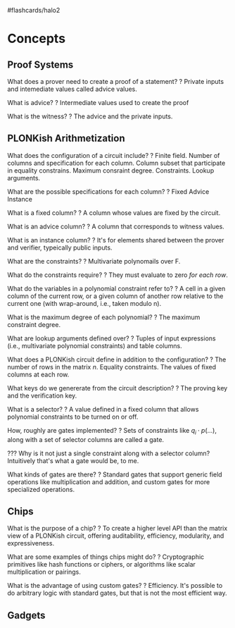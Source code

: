 #flashcards/halo2

# Concepts

## Proof Systems

What does a prover need to create a proof of a statement?
?
Private inputs and intemediate values called advice values.
<!--SR:2022-08-07,11,250-->

What is advice?
?
Intermediate values used to create the proof
<!--SR:2022-08-04,9,250-->

What is the witness?
?
The advice and the private inputs.
<!--SR:2022-08-07,13,270-->

## PLONKish Arithmetization

What does the configuration of a circuit include?
?
Finite field.
Number of columns and specification for each column.
Column subset that participate in equality constrains.
Maximum consraint degree.
Constraints.
Lookup arguments.
<!--SR:2022-08-02,5,190-->

What are the possible specifications for each column?
?
Fixed
Advice
Instance
<!--SR:2022-08-01,7,230-->

What is a fixed column?
?
A column whose values are fixed by the circuit.
<!--SR:2022-08-10,14,270-->

What is an advice column?
?
A column that corresponds to witness values.
<!--SR:2022-08-03,8,230-->

What is an instance column?
?
It's for elements shared between the prover and verifier, typeically public inputs.
<!--SR:2022-07-29,3,230-->

What are the constraints?
?
Multivariate polynomails over F.
<!--SR:2022-08-06,12,270-->

What do the constraints require?
?
They must evaluate to zero *for each row*.
<!--SR:2022-07-30,5,230-->

What do the variables in a polynomial constraint refer to?
?
A cell in a given column of the current row, or a given column of another row relative to the current one (with wrap-around, i.e., taken modulo n).
<!--SR:2022-07-29,4,210-->

What is the maximum degree of each polynomial?
?
The maximum constraint degree.
<!--SR:2022-07-31,6,230-->

What are lookup arguments defined over?
?
Tuples of input expressions (i.e., multivariate polynomial constraints) and table columns.
<!--SR:2022-07-29,3,230-->

What does a PLONKish circuit define in addition to the configuration?
?
The number of rows in the matrix $n$.
Equality constraints.
The values of fixed columns at each row.
<!--SR:2022-07-30,2,170-->

What keys do we genererate from the circuit description?
?
The proving key and the verification key.
<!--SR:2022-08-11,15,270-->

What is a selector?
?
A value defined in a fixed column that allows polynomial constraints to be turned on or off.
<!--SR:2022-07-30,5,250-->

How, roughly are gates implemented?
?
Sets of constraints like $q_i \cdot p(...)$, along with a set of selector columns are called a gate.
<!--SR:2022-08-02,8,250-->

??? Why is it not just a single constraint along with a selector column? Intuitively that's what a gate would be, to me.

What kinds of gates are there?
?
Standard gates that support generic field operations like multiplication and addition, and custom gates for more specialized operations.
<!--SR:2022-08-09,13,270-->

## Chips

What is the purpose of a chip?
?
To create a higher level API than the matrix view of a PLONKish circuit, offering auditability, efficiency, modularity, and expressiveness.
<!--SR:2022-08-12,16,270-->

What are some examples of things chips might do?
?
Cryptographic primitives like hash functions or ciphers, or algorithms like scalar multiplication or pairings.
<!--SR:2022-08-05,10,250-->

What is the advantage of using custom gates?
?
Efficiency. It's possible to do arbitrary logic with standard gates, but that is not the most efficient way.
<!--SR:2022-08-08,13,270-->

## Gadgets